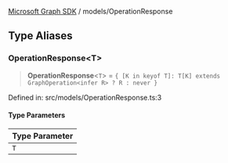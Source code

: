 [Microsoft Graph SDK](../README.md) / models/OperationResponse

## Type Aliases

### OperationResponse\<T\>

> **OperationResponse**\<`T`\> = `{ [K in keyof T]: T[K] extends GraphOperation<infer R> ? R : never }`

Defined in: src/models/OperationResponse.ts:3

#### Type Parameters

| Type Parameter |
| ------ |
| `T` |
